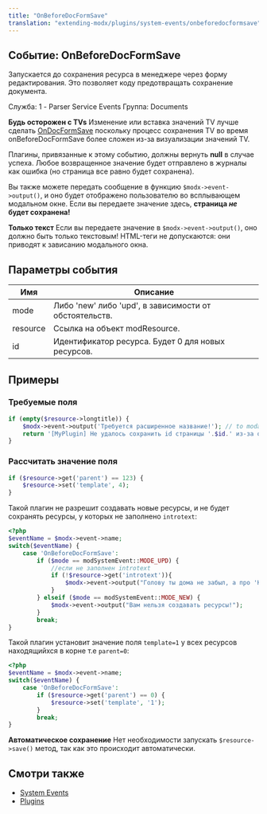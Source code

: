 ```yaml
---
title: "OnBeforeDocFormSave"
translation: "extending-modx/plugins/system-events/onbeforedocformsave"
---
```


## Событие: OnBeforeDocFormSave

Запускается до сохранения ресурса в менеджере через форму редактирования. Это позволяет коду предотвращать сохранение документа.

Служба: 1 - Parser Service Events
Группа: Documents

**Будь осторожен с TVs**
Изменение или вставка значений TV лучше сделать [OnDocFormSave](extending-modx/plugins/system-events/ondocformsave "OnDocFormSave") поскольку процесс сохранения TV во время onBeforeDocFormSave более сложен из-за визуализации значений TV.

Плагины, привязанные к этому событию, должны вернуть **null** в случае успеха. Любое возвращенное значение будет отправлено в журналы как ошибка (но страница все равно будет сохранена).

Вы также можете передать сообщение в функцию `$modx->event->output()`, и оно будет отображено пользователю во всплывающем модальном окне. Если вы передаете значение здесь, **страница _не_ будет сохранена!**

**Только текст**
 Если вы передаете значение в `$modx->event->output()`, оно должно быть только текстовым! HTML-теги не допускаются: они приводят к зависанию модального окна.

## Параметры события

| Имя      | Описание                                               |
| -------- | ------------------------------------------------------ |
| mode     | Либо 'new' либо 'upd', в зависимости от обстоятельств. |
| resource | Ссылка на объект modResource.                          |
| id       | Идентификатор ресурса. Будет 0 для новых ресурсов.     |

## Примеры

### Требуемые поля

``` php
if (empty($resource->longtitle)) {
    $modx->event->output('Требуется расширенное название!'); // to modal window
    return '[MyPlugin] Не удалось сохранить id страницы '.$id.' из-за отсутствия длинного заголовка'; // в журнал ошибок
}
```

### Рассчитать значение поля

``` php
if ($resource->get('parent') == 123) {
    $resource->set('template', 4);
}
```

Такой плагин не разрешит создавать новые ресурсы, и не будет сохранять ресурсы, у которых не заполнено `introtext`:

``` php
<?php
$eventName = $modx->event->name;
switch($eventName) {
    case 'OnBeforeDocFormSave':
        if ($mode == modSystemEvent::MODE_UPD) {
            //если не заполнен introtext
            if (!$resource->get('introtext')){
                $modx->event->output("Голову ты дома не забыл, а про 'Ключевые слова' забыл!");
            }
        } elseif ($mode == modSystemEvent::MODE_NEW) {
            $modx->event->output("Вам нельзя создавать ресурсы!");
        }
        break;
}
```

Такой плагин установит значение поля `template=1` у всех ресурсов находящийхся в корне т.е `parent=0`:

``` php
<?php
$eventName = $modx->event->name;
switch($eventName) {
    case 'OnBeforeDocFormSave':
        if ($resource->get('parent') == 0) {
            $resource->set('template', '1');
        }
        break;
}
```

**Автоматическое сохранение**
Нет необходимости запускать  `$resource->save()` метод, так как это происходит автоматически.

## Смотри также

- [System Events](extending-modx/plugins/system-events "System Events")
- [Plugins](extending-modx/plugins "Plugins")
